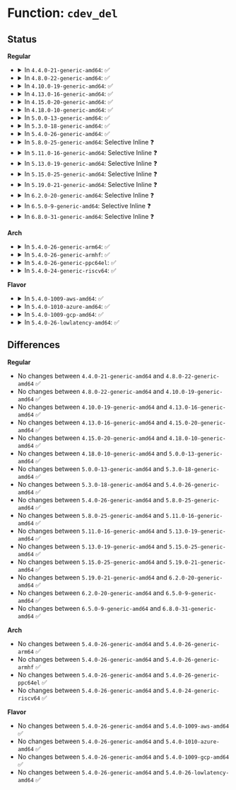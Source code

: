 # Function: <code>cdev_del</code>

## Status
<b>Regular</b>
<ul>
<li>
<details>
<summary>In <code>4.4.0-21-generic-amd64</code>: ✅</summary>

```c
void cdev_del(struct cdev * p)
```

```json
{
  "name": "cdev_del",
  "collision_type": "Unique Global",
  "inline_type": "No",
  "funcs": [
    {
      "addr": 18446744071581010720,
      "name": "cdev_del",
      "external": true,
      "loc": "fs/char_dev.c:481",
      "file": "fs/char_dev.c",
      "inline": "seen, unknown",
      "caller_inline": [],
      "caller_func": [
        "kernel/time/posix-clock.c:posix_clock_unregister",
        "fs/char_dev.c:__unregister_chrdev",
        "drivers/tty/tty_io.c:destruct_tty_driver",
        "drivers/tty/tty_io.c:tty_register_device_attr",
        "drivers/char/virtio_console.c:unplug_port",
        "drivers/char/virtio_console.c:add_port",
        "drivers/scsi/sg.c:sg_remove_device",
        "drivers/scsi/sg.c:sg_add_device",
        "drivers/usb/core/devio.c:usb_devio_cleanup",
        "drivers/input/mousedev.c:mousedev_cleanup",
        "drivers/input/evdev.c:evdev_cleanup",
        "drivers/rtc/rtc-dev.c:rtc_dev_del_device",
        "drivers/watchdog/watchdog_dev.c:watchdog_dev_unregister"
      ]
    }
  ],
  "symbols": [
    {
      "addr": 18446744071581010720,
      "name": "cdev_del",
      "section": ".text",
      "bind": "STB_GLOBAL",
      "size": 42
    }
  ]
}
```
</details>
</li>
<li>
<details>
<summary>In <code>4.8.0-22-generic-amd64</code>: ✅</summary>

```c
void cdev_del(struct cdev * p)
```

```json
{
  "name": "cdev_del",
  "collision_type": "Unique Global",
  "inline_type": "No",
  "funcs": [
    {
      "addr": 18446744071581169088,
      "name": "cdev_del",
      "external": true,
      "loc": "fs/char_dev.c:485",
      "file": "fs/char_dev.c",
      "inline": "seen, unknown",
      "caller_inline": [],
      "caller_func": [
        "kernel/time/posix-clock.c:posix_clock_unregister",
        "fs/char_dev.c:__unregister_chrdev",
        "drivers/gpio/gpiolib.c:gpiochip_remove",
        "drivers/gpio/gpiolib.c:gpiochip_setup_dev",
        "drivers/tty/tty_io.c:destruct_tty_driver",
        "drivers/tty/tty_io.c:tty_register_device_attr",
        "drivers/char/virtio_console.c:unplug_port",
        "drivers/char/virtio_console.c:add_port",
        "drivers/scsi/sg.c:sg_remove_device",
        "drivers/scsi/sg.c:sg_add_device",
        "drivers/usb/core/devio.c:usb_devio_cleanup",
        "drivers/input/mousedev.c:mousedev_cleanup",
        "drivers/input/evdev.c:evdev_cleanup",
        "drivers/rtc/rtc-dev.c:rtc_dev_del_device"
      ]
    }
  ],
  "symbols": [
    {
      "addr": 18446744071581169088,
      "name": "cdev_del",
      "section": ".text",
      "bind": "STB_GLOBAL",
      "size": 42
    }
  ]
}
```
</details>
</li>
<li>
<details>
<summary>In <code>4.10.0-19-generic-amd64</code>: ✅</summary>

```c
void cdev_del(struct cdev * p)
```

```json
{
  "name": "cdev_del",
  "collision_type": "Unique Global",
  "inline_type": "No",
  "funcs": [
    {
      "addr": 18446744071581246064,
      "name": "cdev_del",
      "external": true,
      "loc": "fs/char_dev.c:486",
      "file": "fs/char_dev.c",
      "inline": "seen, unknown",
      "caller_inline": [],
      "caller_func": [
        "kernel/time/posix-clock.c:posix_clock_unregister",
        "fs/char_dev.c:__unregister_chrdev",
        "drivers/gpio/gpiolib.c:gpiochip_remove",
        "drivers/gpio/gpiolib.c:gpiochip_setup_dev",
        "drivers/tty/tty_io.c:destruct_tty_driver",
        "drivers/tty/tty_io.c:tty_register_device_attr",
        "drivers/char/virtio_console.c:unplug_port",
        "drivers/char/virtio_console.c:add_port",
        "drivers/char/tpm/tpm-chip.c:tpm_chip_unregister",
        "drivers/scsi/sg.c:sg_remove_device",
        "drivers/scsi/sg.c:sg_add_device",
        "drivers/usb/core/devio.c:usb_devio_cleanup",
        "drivers/input/mousedev.c:mousedev_cleanup",
        "drivers/input/evdev.c:evdev_cleanup",
        "drivers/rtc/rtc-dev.c:rtc_dev_del_device"
      ]
    }
  ],
  "symbols": [
    {
      "addr": 18446744071581246064,
      "name": "cdev_del",
      "section": ".text",
      "bind": "STB_GLOBAL",
      "size": 42
    }
  ]
}
```
</details>
</li>
<li>
<details>
<summary>In <code>4.13.0-16-generic-amd64</code>: ✅</summary>

```c
void cdev_del(struct cdev * p)
```

```json
{
  "name": "cdev_del",
  "collision_type": "Unique Global",
  "inline_type": "No",
  "funcs": [
    {
      "addr": 18446744071581293456,
      "name": "cdev_del",
      "external": true,
      "loc": "fs/char_dev.c:569",
      "file": "fs/char_dev.c",
      "inline": "seen, unknown",
      "caller_inline": [],
      "caller_func": [
        "kernel/time/posix-clock.c:posix_clock_unregister",
        "fs/char_dev.c:cdev_device_del",
        "fs/char_dev.c:__unregister_chrdev",
        "drivers/tty/tty_io.c:tty_driver_kref_put",
        "drivers/char/virtio_console.c:unplug_port",
        "drivers/char/virtio_console.c:add_port",
        "drivers/scsi/sg.c:sg_remove_device",
        "drivers/scsi/sg.c:sg_add_device",
        "drivers/usb/core/devio.c:usb_devio_cleanup",
        "drivers/watchdog/watchdog_dev.c:watchdog_cdev_unregister"
      ]
    }
  ],
  "symbols": [
    {
      "addr": 18446744071581293456,
      "name": "cdev_del",
      "section": ".text",
      "bind": "STB_GLOBAL",
      "size": 42
    }
  ]
}
```
</details>
</li>
<li>
<details>
<summary>In <code>4.15.0-20-generic-amd64</code>: ✅</summary>

```c
void cdev_del(struct cdev * p)
```

```json
{
  "name": "cdev_del",
  "collision_type": "Unique Global",
  "inline_type": "No",
  "funcs": [
    {
      "addr": 18446744071581433120,
      "name": "cdev_del",
      "external": true,
      "loc": "fs/char_dev.c:594",
      "file": "fs/char_dev.c",
      "inline": "seen, unknown",
      "caller_inline": [],
      "caller_func": [
        "kernel/time/posix-clock.c:posix_clock_unregister",
        "fs/char_dev.c:cdev_device_del",
        "fs/char_dev.c:__unregister_chrdev",
        "drivers/tty/tty_io.c:destruct_tty_driver",
        "drivers/char/virtio_console.c:unplug_port",
        "drivers/char/virtio_console.c:add_port",
        "drivers/scsi/sg.c:sg_remove_device",
        "drivers/scsi/sg.c:sg_add_device",
        "drivers/usb/core/devio.c:usb_devio_cleanup",
        "drivers/watchdog/watchdog_dev.c:watchdog_cdev_unregister"
      ]
    }
  ],
  "symbols": [
    {
      "addr": 18446744071581433120,
      "name": "cdev_del",
      "section": ".text",
      "bind": "STB_GLOBAL",
      "size": 42
    }
  ]
}
```
</details>
</li>
<li>
<details>
<summary>In <code>4.18.0-10-generic-amd64</code>: ✅</summary>

```c
void cdev_del(struct cdev * p)
```

```json
{
  "name": "cdev_del",
  "collision_type": "Unique Global",
  "inline_type": "No",
  "funcs": [
    {
      "addr": 18446744071581591168,
      "name": "cdev_del",
      "external": true,
      "loc": "fs/char_dev.c:594",
      "file": "fs/char_dev.c",
      "inline": "seen, unknown",
      "caller_inline": [],
      "caller_func": [
        "kernel/time/posix-clock.c:posix_clock_unregister",
        "fs/char_dev.c:cdev_device_del",
        "fs/char_dev.c:cdev_device_add",
        "fs/char_dev.c:__unregister_chrdev",
        "drivers/tty/tty_io.c:destruct_tty_driver",
        "drivers/char/virtio_console.c:unplug_port",
        "drivers/char/virtio_console.c:add_port",
        "drivers/scsi/sg.c:sg_remove_device",
        "drivers/scsi/sg.c:sg_add_device",
        "drivers/usb/core/devio.c:usb_devio_cleanup",
        "drivers/pps/pps.c:pps_register_cdev",
        "drivers/pps/pps.c:pps_device_destruct",
        "drivers/watchdog/watchdog_dev.c:watchdog_cdev_unregister"
      ]
    }
  ],
  "symbols": [
    {
      "addr": 18446744071581591168,
      "name": "cdev_del",
      "section": ".text",
      "bind": "STB_GLOBAL",
      "size": 42
    }
  ]
}
```
</details>
</li>
<li>
<details>
<summary>In <code>5.0.0-13-generic-amd64</code>: ✅</summary>

```c
void cdev_del(struct cdev * p)
```

```json
{
  "name": "cdev_del",
  "collision_type": "Unique Global",
  "inline_type": "No",
  "funcs": [
    {
      "addr": 18446744071581677920,
      "name": "cdev_del",
      "external": true,
      "loc": "fs/char_dev.c:594",
      "file": "fs/char_dev.c",
      "inline": "seen, unknown",
      "caller_inline": [],
      "caller_func": [
        "kernel/time/posix-clock.c:posix_clock_unregister",
        "fs/char_dev.c:cdev_device_del",
        "fs/char_dev.c:cdev_device_add",
        "fs/char_dev.c:__unregister_chrdev",
        "drivers/tty/tty_io.c:destruct_tty_driver",
        "drivers/char/virtio_console.c:unplug_port",
        "drivers/char/virtio_console.c:add_port",
        "drivers/scsi/sg.c:sg_remove_device",
        "drivers/scsi/sg.c:sg_add_device",
        "drivers/usb/core/devio.c:usb_devio_cleanup",
        "drivers/pps/pps.c:pps_register_cdev",
        "drivers/pps/pps.c:pps_device_destruct",
        "drivers/watchdog/watchdog_dev.c:watchdog_cdev_unregister"
      ]
    }
  ],
  "symbols": [
    {
      "addr": 18446744071581677920,
      "name": "cdev_del",
      "section": ".text",
      "bind": "STB_GLOBAL",
      "size": 42
    }
  ]
}
```
</details>
</li>
<li>
<details>
<summary>In <code>5.3.0-18-generic-amd64</code>: ✅</summary>

```c
void cdev_del(struct cdev * p)
```

```json
{
  "name": "cdev_del",
  "collision_type": "Unique Global",
  "inline_type": "No",
  "funcs": [
    {
      "addr": 18446744071581795936,
      "name": "cdev_del",
      "external": true,
      "loc": "fs/char_dev.c:591",
      "file": "fs/char_dev.c",
      "inline": "seen, unknown",
      "caller_inline": [],
      "caller_func": [
        "kernel/time/posix-clock.c:posix_clock_unregister",
        "fs/char_dev.c:cdev_device_del",
        "fs/char_dev.c:cdev_device_add",
        "fs/char_dev.c:__unregister_chrdev",
        "drivers/tty/tty_io.c:destruct_tty_driver",
        "drivers/char/virtio_console.c:unplug_port",
        "drivers/char/virtio_console.c:add_port",
        "drivers/scsi/sg.c:sg_remove_device",
        "drivers/scsi/sg.c:sg_add_device",
        "drivers/usb/core/devio.c:usb_devio_cleanup",
        "drivers/pps/pps.c:pps_register_cdev",
        "drivers/pps/pps.c:pps_device_destruct",
        "drivers/watchdog/watchdog_dev.c:watchdog_cdev_unregister"
      ]
    }
  ],
  "symbols": [
    {
      "addr": 18446744071581795936,
      "name": "cdev_del",
      "section": ".text",
      "bind": "STB_GLOBAL",
      "size": 44
    }
  ]
}
```
</details>
</li>
<li>
<details>
<summary>In <code>5.4.0-26-generic-amd64</code>: ✅</summary>

```c
void cdev_del(struct cdev * p)
```

```json
{
  "name": "cdev_del",
  "collision_type": "Unique Global",
  "inline_type": "No",
  "funcs": [
    {
      "addr": 18446744071581868544,
      "name": "cdev_del",
      "external": true,
      "loc": "fs/char_dev.c:591",
      "file": "fs/char_dev.c",
      "inline": "seen, unknown",
      "caller_inline": [],
      "caller_func": [
        "fs/char_dev.c:cdev_device_del",
        "fs/char_dev.c:cdev_device_add",
        "fs/char_dev.c:__unregister_chrdev",
        "drivers/tty/tty_io.c:destruct_tty_driver",
        "drivers/char/virtio_console.c:unplug_port",
        "drivers/char/virtio_console.c:add_port",
        "drivers/scsi/sg.c:sg_remove_device",
        "drivers/scsi/sg.c:sg_add_device",
        "drivers/vfio/vfio.c:vfio_cleanup",
        "drivers/usb/core/devio.c:usb_devio_cleanup",
        "drivers/pps/pps.c:pps_register_cdev",
        "drivers/pps/pps.c:pps_device_destruct"
      ]
    }
  ],
  "symbols": [
    {
      "addr": 18446744071581868544,
      "name": "cdev_del",
      "section": ".text",
      "bind": "STB_GLOBAL",
      "size": 44
    }
  ]
}
```
</details>
</li>
<li>
<details>
<summary>In <code>5.8.0-25-generic-amd64</code>: Selective Inline ❓</summary>

```c
void cdev_del(struct cdev * p)
```

```json
{
  "name": "cdev_del",
  "collision_type": "Unique Global",
  "inline_type": "Selective",
  "funcs": [
    {
      "addr": 18446744071582095145,
      "name": "cdev_del",
      "external": true,
      "loc": "fs/char_dev.c:594",
      "file": "fs/char_dev.c",
      "inline": "not declared, inlined",
      "caller_inline": [
        "fs/char_dev.c:cdev_device_del",
        "fs/char_dev.c:cdev_device_add",
        "fs/char_dev.c:__unregister_chrdev"
      ],
      "caller_func": [
        "drivers/tty/tty_io.c:destruct_tty_driver",
        "drivers/char/virtio_console.c:unplug_port",
        "drivers/dma-buf/dma-heap.c:dma_heap_add",
        "drivers/scsi/sg.c:sg_remove_device",
        "drivers/scsi/sg.c:sg_add_device",
        "drivers/vfio/vfio.c:vfio_cleanup",
        "drivers/usb/core/devio.c:usb_devio_cleanup",
        "drivers/pps/pps.c:pps_register_cdev",
        "drivers/pps/pps.c:pps_device_destruct"
      ]
    }
  ],
  "symbols": [
    {
      "addr": 18446744071582093552,
      "name": "cdev_del",
      "section": ".text",
      "bind": "STB_GLOBAL",
      "size": 46
    }
  ]
}
```
</details>
</li>
<li>
<details>
<summary>In <code>5.11.0-16-generic-amd64</code>: Selective Inline ❓</summary>

```c
void cdev_del(struct cdev * p)
```

```json
{
  "name": "cdev_del",
  "collision_type": "Unique Global",
  "inline_type": "Selective",
  "funcs": [
    {
      "addr": 18446744071582141961,
      "name": "cdev_del",
      "external": true,
      "loc": "fs/char_dev.c:594",
      "file": "fs/char_dev.c",
      "inline": "not declared, inlined",
      "caller_inline": [
        "fs/char_dev.c:cdev_device_del",
        "fs/char_dev.c:cdev_device_add",
        "fs/char_dev.c:__unregister_chrdev"
      ],
      "caller_func": [
        "drivers/tty/tty_io.c:destruct_tty_driver",
        "drivers/char/virtio_console.c:unplug_port",
        "drivers/dma-buf/dma-heap.c:dma_heap_add",
        "drivers/scsi/sg.c:sg_remove_device",
        "drivers/scsi/sg.c:sg_add_device",
        "drivers/vfio/vfio.c:vfio_cleanup",
        "drivers/usb/core/devio.c:usb_devio_cleanup",
        "drivers/pps/pps.c:pps_register_cdev",
        "drivers/pps/pps.c:pps_device_destruct"
      ]
    }
  ],
  "symbols": [
    {
      "addr": 18446744071582139808,
      "name": "cdev_del",
      "section": ".text",
      "bind": "STB_GLOBAL",
      "size": 46
    }
  ]
}
```
</details>
</li>
<li>
<details>
<summary>In <code>5.13.0-19-generic-amd64</code>: Selective Inline ❓</summary>

```c
void cdev_del(struct cdev * p)
```

```json
{
  "name": "cdev_del",
  "collision_type": "Unique Global",
  "inline_type": "Selective",
  "funcs": [
    {
      "addr": 18446744071582166617,
      "name": "cdev_del",
      "external": true,
      "loc": "fs/char_dev.c:594",
      "file": "fs/char_dev.c",
      "inline": "not declared, inlined",
      "caller_inline": [
        "fs/char_dev.c:cdev_device_del",
        "fs/char_dev.c:cdev_device_add",
        "fs/char_dev.c:__unregister_chrdev"
      ],
      "caller_func": [
        "drivers/tty/tty_io.c:destruct_tty_driver",
        "drivers/char/virtio_console.c:unplug_port",
        "drivers/dma-buf/dma-heap.c:dma_heap_add",
        "drivers/scsi/sg.c:sg_remove_device",
        "drivers/scsi/sg.c:sg_add_device",
        "drivers/vfio/vfio.c:vfio_cleanup",
        "drivers/usb/core/devio.c:usb_devio_cleanup",
        "drivers/pps/pps.c:pps_register_cdev",
        "drivers/pps/pps.c:pps_device_destruct",
        "drivers/remoteproc/remoteproc_cdev.c:rproc_char_device_remove"
      ]
    }
  ],
  "symbols": [
    {
      "addr": 18446744071582164592,
      "name": "cdev_del",
      "section": ".text",
      "bind": "STB_GLOBAL",
      "size": 46
    }
  ]
}
```
</details>
</li>
<li>
<details>
<summary>In <code>5.15.0-25-generic-amd64</code>: Selective Inline ❓</summary>

```c
void cdev_del(struct cdev * p)
```

```json
{
  "name": "cdev_del",
  "collision_type": "Unique Global",
  "inline_type": "Selective",
  "funcs": [
    {
      "addr": 18446744071582483817,
      "name": "cdev_del",
      "external": true,
      "loc": "fs/char_dev.c:594",
      "file": "fs/char_dev.c",
      "inline": "not declared, inlined",
      "caller_inline": [
        "fs/char_dev.c:cdev_device_del",
        "fs/char_dev.c:cdev_device_add",
        "fs/char_dev.c:__unregister_chrdev"
      ],
      "caller_func": [
        "drivers/tty/tty_io.c:destruct_tty_driver",
        "drivers/char/virtio_console.c:unplug_port",
        "drivers/dma-buf/dma-heap.c:dma_heap_add",
        "drivers/scsi/sg.c:sg_remove_device",
        "drivers/scsi/sg.c:sg_add_device",
        "drivers/vfio/vfio.c:vfio_cleanup",
        "drivers/usb/core/devio.c:usb_devio_cleanup",
        "drivers/pps/pps.c:pps_register_cdev",
        "drivers/pps/pps.c:pps_device_destruct",
        "drivers/remoteproc/remoteproc_cdev.c:rproc_char_device_remove"
      ]
    }
  ],
  "symbols": [
    {
      "addr": 18446744071582481696,
      "name": "cdev_del",
      "section": ".text",
      "bind": "STB_GLOBAL",
      "size": 46
    }
  ]
}
```
</details>
</li>
<li>
<details>
<summary>In <code>5.19.0-21-generic-amd64</code>: Selective Inline ❓</summary>

```c
void cdev_del(struct cdev * p)
```

```json
{
  "name": "cdev_del",
  "collision_type": "Unique Global",
  "inline_type": "Selective",
  "funcs": [
    {
      "addr": 18446744071583005029,
      "name": "cdev_del",
      "external": true,
      "loc": "fs/char_dev.c:594",
      "file": "fs/char_dev.c",
      "inline": "not declared, inlined",
      "caller_inline": [
        "fs/char_dev.c:cdev_device_del",
        "fs/char_dev.c:cdev_device_add",
        "fs/char_dev.c:__unregister_chrdev"
      ],
      "caller_func": [
        "drivers/tty/tty_io.c:destruct_tty_driver",
        "drivers/char/virtio_console.c:unplug_port",
        "drivers/dma-buf/dma-heap.c:dma_heap_add",
        "drivers/scsi/sg.c:sg_remove_device",
        "drivers/scsi/sg.c:sg_add_device",
        "drivers/usb/core/devio.c:usb_devio_cleanup",
        "drivers/pps/pps.c:pps_register_cdev",
        "drivers/pps/pps.c:pps_device_destruct",
        "drivers/remoteproc/remoteproc_cdev.c:rproc_char_device_remove"
      ]
    }
  ],
  "symbols": [
    {
      "addr": 18446744071583002880,
      "name": "cdev_del",
      "section": ".text",
      "bind": "STB_GLOBAL",
      "size": 55
    }
  ]
}
```
</details>
</li>
<li>
<details>
<summary>In <code>6.2.0-20-generic-amd64</code>: Selective Inline ❓</summary>

```c
void cdev_del(struct cdev * p)
```

```json
{
  "name": "cdev_del",
  "collision_type": "Unique Global",
  "inline_type": "Selective",
  "funcs": [
    {
      "addr": 18446744071583567109,
      "name": "cdev_del",
      "external": true,
      "loc": "fs/char_dev.c:601",
      "file": "fs/char_dev.c",
      "inline": "not declared, inlined",
      "caller_inline": [
        "fs/char_dev.c:cdev_device_del",
        "fs/char_dev.c:cdev_device_add",
        "fs/char_dev.c:__unregister_chrdev"
      ],
      "caller_func": [
        "drivers/tty/tty_io.c:destruct_tty_driver",
        "drivers/char/virtio_console.c:unplug_port",
        "drivers/dma-buf/dma-heap.c:dma_heap_add",
        "drivers/scsi/sg.c:sg_remove_device",
        "drivers/scsi/sg.c:sg_add_device",
        "drivers/usb/core/devio.c:usb_devio_cleanup",
        "drivers/pps/pps.c:pps_register_cdev",
        "drivers/pps/pps.c:pps_device_destruct",
        "drivers/remoteproc/remoteproc_cdev.c:rproc_char_device_remove"
      ]
    }
  ],
  "symbols": [
    {
      "addr": 18446744071583564736,
      "name": "cdev_del",
      "section": ".text",
      "bind": "STB_GLOBAL",
      "size": 55
    }
  ]
}
```
</details>
</li>
<li>
<details>
<summary>In <code>6.5.0-9-generic-amd64</code>: Selective Inline ❓</summary>

```c
void cdev_del(struct cdev * p)
```

```json
{
  "name": "cdev_del",
  "collision_type": "Unique Global",
  "inline_type": "Selective",
  "funcs": [
    {
      "addr": 18446744071583783205,
      "name": "cdev_del",
      "external": true,
      "loc": "fs/char_dev.c:601",
      "file": "fs/char_dev.c",
      "inline": "not declared, inlined",
      "caller_inline": [
        "fs/char_dev.c:cdev_device_del",
        "fs/char_dev.c:cdev_device_add",
        "fs/char_dev.c:__unregister_chrdev"
      ],
      "caller_func": [
        "drivers/tty/tty_io.c:destruct_tty_driver",
        "drivers/char/virtio_console.c:unplug_port",
        "drivers/dma-buf/dma-heap.c:dma_heap_add",
        "drivers/scsi/sg.c:sg_remove_device",
        "drivers/scsi/sg.c:sg_add_device",
        "drivers/usb/core/devio.c:usb_devio_cleanup",
        "drivers/pps/pps.c:pps_register_cdev",
        "drivers/pps/pps.c:pps_device_destruct",
        "drivers/remoteproc/remoteproc_cdev.c:rproc_char_device_remove"
      ]
    }
  ],
  "symbols": [
    {
      "addr": 18446744071583781152,
      "name": "cdev_del",
      "section": ".text",
      "bind": "STB_GLOBAL",
      "size": 55
    }
  ]
}
```
</details>
</li>
<li>
<details>
<summary>In <code>6.8.0-31-generic-amd64</code>: Selective Inline ❓</summary>

```c
void cdev_del(struct cdev * p)
```

```json
{
  "name": "cdev_del",
  "collision_type": "Unique Global",
  "inline_type": "Selective",
  "funcs": [
    {
      "addr": 18446744071583988789,
      "name": "cdev_del",
      "external": true,
      "loc": "fs/char_dev.c:601",
      "file": "fs/char_dev.c",
      "inline": "not declared, inlined",
      "caller_inline": [
        "fs/char_dev.c:cdev_device_del",
        "fs/char_dev.c:cdev_device_add",
        "fs/char_dev.c:__unregister_chrdev"
      ],
      "caller_func": [
        "drivers/tty/tty_io.c:destruct_tty_driver",
        "drivers/char/virtio_console.c:unplug_port",
        "drivers/dma-buf/dma-heap.c:dma_heap_add",
        "drivers/scsi/sg.c:sg_remove_device",
        "drivers/scsi/sg.c:sg_add_device",
        "drivers/usb/core/devio.c:usb_devio_cleanup",
        "drivers/pps/pps.c:pps_register_cdev",
        "drivers/pps/pps.c:pps_device_destruct",
        "drivers/remoteproc/remoteproc_cdev.c:rproc_char_device_remove"
      ]
    }
  ],
  "symbols": [
    {
      "addr": 18446744071583986656,
      "name": "cdev_del",
      "section": ".text",
      "bind": "STB_GLOBAL",
      "size": 55
    }
  ]
}
```
</details>
</li>
</ul>
<b>Arch</b>
<ul>
<li>
<details>
<summary>In <code>5.4.0-26-generic-arm64</code>: ✅</summary>

```c
void cdev_del(struct cdev * p)
```

```json
{
  "name": "cdev_del",
  "collision_type": "Unique Global",
  "inline_type": "No",
  "funcs": [
    {
      "addr": 18446603336493341008,
      "name": "cdev_del",
      "external": true,
      "loc": "fs/char_dev.c:591",
      "file": "fs/char_dev.c",
      "inline": "seen, unknown",
      "caller_inline": [],
      "caller_func": [
        "fs/char_dev.c:cdev_device_del",
        "fs/char_dev.c:cdev_device_add",
        "fs/char_dev.c:__unregister_chrdev",
        "drivers/tty/tty_io.c:tty_driver_kref_put",
        "drivers/char/virtio_console.c:unplug_port",
        "drivers/char/virtio_console.c:add_port",
        "drivers/scsi/sg.c:sg_remove_device",
        "drivers/scsi/sg.c:sg_add_device",
        "drivers/usb/core/devio.c:usb_devio_cleanup",
        "drivers/pps/pps.c:pps_register_cdev",
        "drivers/pps/pps.c:pps_device_destruct"
      ]
    }
  ],
  "symbols": [
    {
      "addr": 18446603336493341008,
      "name": "cdev_del",
      "section": ".text",
      "bind": "STB_GLOBAL",
      "size": 60
    }
  ]
}
```
</details>
</li>
<li>
<details>
<summary>In <code>5.4.0-26-generic-armhf</code>: ✅</summary>

```c
void cdev_del(struct cdev * p)
```

```json
{
  "name": "cdev_del",
  "collision_type": "Unique Global",
  "inline_type": "No",
  "funcs": [
    {
      "addr": 3226934512,
      "name": "cdev_del",
      "external": true,
      "loc": "fs/char_dev.c:591",
      "file": "fs/char_dev.c",
      "inline": "seen, unknown",
      "caller_inline": [],
      "caller_func": [
        "fs/char_dev.c:cdev_device_del",
        "fs/char_dev.c:cdev_device_add",
        "fs/char_dev.c:__unregister_chrdev",
        "drivers/tty/tty_io.c:tty_driver_kref_put",
        "drivers/char/virtio_console.c:unplug_port",
        "drivers/char/virtio_console.c:add_port",
        "drivers/scsi/sg.c:sg_remove_device",
        "drivers/scsi/sg.c:sg_add_device",
        "drivers/usb/core/devio.c:usb_devio_cleanup",
        "drivers/pps/pps.c:pps_register_cdev",
        "drivers/pps/pps.c:pps_device_destruct"
      ]
    }
  ],
  "symbols": [
    {
      "addr": 3226934512,
      "name": "cdev_del",
      "section": ".text",
      "bind": "STB_GLOBAL",
      "size": 60
    }
  ]
}
```
</details>
</li>
<li>
<details>
<summary>In <code>5.4.0-26-generic-ppc64el</code>: ✅</summary>

```c
void cdev_del(struct cdev * p)
```

```json
{
  "name": "cdev_del",
  "collision_type": "Unique Global",
  "inline_type": "No",
  "funcs": [
    {
      "addr": 13835058055286883248,
      "name": "cdev_del",
      "external": true,
      "loc": "fs/char_dev.c:591",
      "file": "fs/char_dev.c",
      "inline": "seen, unknown",
      "caller_inline": [],
      "caller_func": [
        "fs/char_dev.c:cdev_device_del",
        "fs/char_dev.c:cdev_device_add",
        "fs/char_dev.c:__unregister_chrdev",
        "drivers/tty/tty_io.c:tty_driver_kref_put",
        "drivers/char/virtio_console.c:unplug_port",
        "drivers/char/virtio_console.c:add_port",
        "drivers/scsi/sg.c:sg_remove_device",
        "drivers/scsi/sg.c:sg_add_device",
        "drivers/vfio/vfio.c:vfio_cleanup",
        "drivers/usb/core/devio.c:usb_devio_cleanup",
        "drivers/pps/pps.c:pps_register_cdev",
        "drivers/pps/pps.c:pps_device_destruct"
      ]
    }
  ],
  "symbols": [
    {
      "addr": 13835058055286883248,
      "name": "cdev_del",
      "section": ".text",
      "bind": "STB_GLOBAL",
      "size": 92
    }
  ]
}
```
</details>
</li>
<li>
<details>
<summary>In <code>5.4.0-24-generic-riscv64</code>: ✅</summary>

```c
void cdev_del(struct cdev * p)
```

```json
{
  "name": "cdev_del",
  "collision_type": "Unique Global",
  "inline_type": "No",
  "funcs": [
    {
      "addr": 18446743936273070864,
      "name": "cdev_del",
      "external": true,
      "loc": "fs/char_dev.c:591",
      "file": "fs/char_dev.c",
      "inline": "seen, unknown",
      "caller_inline": [],
      "caller_func": [
        "fs/char_dev.c:cdev_device_del",
        "fs/char_dev.c:cdev_device_add",
        "fs/char_dev.c:__unregister_chrdev",
        "drivers/tty/tty_io.c:destruct_tty_driver",
        "drivers/char/virtio_console.c:unplug_port",
        "drivers/char/virtio_console.c:add_port",
        "drivers/scsi/sg.c:sg_remove_device",
        "drivers/scsi/sg.c:sg_add_device",
        "drivers/usb/core/devio.c:usb_devio_cleanup",
        "drivers/pps/pps.c:pps_register_cdev",
        "drivers/pps/pps.c:pps_device_destruct"
      ]
    }
  ],
  "symbols": [
    {
      "addr": 18446743936273070864,
      "name": "cdev_del",
      "section": ".text",
      "bind": "STB_GLOBAL",
      "size": 64
    }
  ]
}
```
</details>
</li>
</ul>
<b>Flavor</b>
<ul>
<li>
<details>
<summary>In <code>5.4.0-1009-aws-amd64</code>: ✅</summary>

```c
void cdev_del(struct cdev * p)
```

```json
{
  "name": "cdev_del",
  "collision_type": "Unique Global",
  "inline_type": "No",
  "funcs": [
    {
      "addr": 18446744071581837280,
      "name": "cdev_del",
      "external": true,
      "loc": "fs/char_dev.c:591",
      "file": "fs/char_dev.c",
      "inline": "seen, unknown",
      "caller_inline": [],
      "caller_func": [
        "fs/char_dev.c:cdev_device_del",
        "fs/char_dev.c:cdev_device_add",
        "fs/char_dev.c:__unregister_chrdev",
        "drivers/tty/tty_io.c:destruct_tty_driver",
        "drivers/char/virtio_console.c:unplug_port",
        "drivers/char/virtio_console.c:add_port",
        "drivers/scsi/sg.c:sg_remove_device",
        "drivers/scsi/sg.c:sg_add_device",
        "drivers/usb/core/devio.c:usb_devio_cleanup",
        "drivers/pps/pps.c:pps_register_cdev",
        "drivers/pps/pps.c:pps_device_destruct"
      ]
    }
  ],
  "symbols": [
    {
      "addr": 18446744071581837280,
      "name": "cdev_del",
      "section": ".text",
      "bind": "STB_GLOBAL",
      "size": 44
    }
  ]
}
```
</details>
</li>
<li>
<details>
<summary>In <code>5.4.0-1010-azure-amd64</code>: ✅</summary>

```c
void cdev_del(struct cdev * p)
```

```json
{
  "name": "cdev_del",
  "collision_type": "Unique Global",
  "inline_type": "No",
  "funcs": [
    {
      "addr": 18446744071581774944,
      "name": "cdev_del",
      "external": true,
      "loc": "fs/char_dev.c:591",
      "file": "fs/char_dev.c",
      "inline": "seen, unknown",
      "caller_inline": [],
      "caller_func": [
        "fs/char_dev.c:cdev_device_del",
        "fs/char_dev.c:cdev_device_add",
        "fs/char_dev.c:__unregister_chrdev",
        "drivers/tty/tty_io.c:destruct_tty_driver",
        "drivers/char/virtio_console.c:unplug_port",
        "drivers/char/virtio_console.c:add_port",
        "drivers/dax/device.c:dev_dax_probe",
        "drivers/scsi/sg.c:sg_remove_device",
        "drivers/scsi/sg.c:sg_add_device",
        "drivers/vfio/vfio.c:vfio_cleanup",
        "drivers/usb/core/devio.c:usb_devio_cleanup",
        "drivers/pps/pps.c:pps_register_cdev",
        "drivers/pps/pps.c:pps_device_destruct"
      ]
    }
  ],
  "symbols": [
    {
      "addr": 18446744071581774944,
      "name": "cdev_del",
      "section": ".text",
      "bind": "STB_GLOBAL",
      "size": 44
    }
  ]
}
```
</details>
</li>
<li>
<details>
<summary>In <code>5.4.0-1009-gcp-amd64</code>: ✅</summary>

```c
void cdev_del(struct cdev * p)
```

```json
{
  "name": "cdev_del",
  "collision_type": "Unique Global",
  "inline_type": "No",
  "funcs": [
    {
      "addr": 18446744071581828592,
      "name": "cdev_del",
      "external": true,
      "loc": "fs/char_dev.c:591",
      "file": "fs/char_dev.c",
      "inline": "seen, unknown",
      "caller_inline": [],
      "caller_func": [
        "fs/char_dev.c:cdev_device_del",
        "fs/char_dev.c:cdev_device_add",
        "fs/char_dev.c:__unregister_chrdev",
        "drivers/tty/tty_io.c:destruct_tty_driver",
        "drivers/char/virtio_console.c:unplug_port",
        "drivers/char/virtio_console.c:add_port",
        "drivers/scsi/sg.c:sg_remove_device",
        "drivers/scsi/sg.c:sg_add_device",
        "drivers/vfio/vfio.c:vfio_cleanup",
        "drivers/usb/core/devio.c:usb_devio_cleanup",
        "drivers/pps/pps.c:pps_register_cdev",
        "drivers/pps/pps.c:pps_device_destruct"
      ]
    }
  ],
  "symbols": [
    {
      "addr": 18446744071581828592,
      "name": "cdev_del",
      "section": ".text",
      "bind": "STB_GLOBAL",
      "size": 44
    }
  ]
}
```
</details>
</li>
<li>
<details>
<summary>In <code>5.4.0-26-lowlatency-amd64</code>: ✅</summary>

```c
void cdev_del(struct cdev * p)
```

```json
{
  "name": "cdev_del",
  "collision_type": "Unique Global",
  "inline_type": "No",
  "funcs": [
    {
      "addr": 18446744071581897952,
      "name": "cdev_del",
      "external": true,
      "loc": "fs/char_dev.c:591",
      "file": "fs/char_dev.c",
      "inline": "seen, unknown",
      "caller_inline": [],
      "caller_func": [
        "fs/char_dev.c:cdev_device_del",
        "fs/char_dev.c:cdev_device_add",
        "fs/char_dev.c:__unregister_chrdev",
        "drivers/tty/tty_io.c:destruct_tty_driver",
        "drivers/char/virtio_console.c:unplug_port",
        "drivers/char/virtio_console.c:add_port",
        "drivers/scsi/sg.c:sg_remove_device",
        "drivers/scsi/sg.c:sg_add_device",
        "drivers/vfio/vfio.c:vfio_cleanup",
        "drivers/usb/core/devio.c:usb_devio_cleanup",
        "drivers/pps/pps.c:pps_register_cdev",
        "drivers/pps/pps.c:pps_device_destruct"
      ]
    }
  ],
  "symbols": [
    {
      "addr": 18446744071581897952,
      "name": "cdev_del",
      "section": ".text",
      "bind": "STB_GLOBAL",
      "size": 44
    }
  ]
}
```
</details>
</li>
</ul>

## Differences
<b>Regular</b>
<ul>
<li>
No changes between <code>4.4.0-21-generic-amd64</code> and <code>4.8.0-22-generic-amd64</code> ✅
</li>
<li>
No changes between <code>4.8.0-22-generic-amd64</code> and <code>4.10.0-19-generic-amd64</code> ✅
</li>
<li>
No changes between <code>4.10.0-19-generic-amd64</code> and <code>4.13.0-16-generic-amd64</code> ✅
</li>
<li>
No changes between <code>4.13.0-16-generic-amd64</code> and <code>4.15.0-20-generic-amd64</code> ✅
</li>
<li>
No changes between <code>4.15.0-20-generic-amd64</code> and <code>4.18.0-10-generic-amd64</code> ✅
</li>
<li>
No changes between <code>4.18.0-10-generic-amd64</code> and <code>5.0.0-13-generic-amd64</code> ✅
</li>
<li>
No changes between <code>5.0.0-13-generic-amd64</code> and <code>5.3.0-18-generic-amd64</code> ✅
</li>
<li>
No changes between <code>5.3.0-18-generic-amd64</code> and <code>5.4.0-26-generic-amd64</code> ✅
</li>
<li>
No changes between <code>5.4.0-26-generic-amd64</code> and <code>5.8.0-25-generic-amd64</code> ✅
</li>
<li>
No changes between <code>5.8.0-25-generic-amd64</code> and <code>5.11.0-16-generic-amd64</code> ✅
</li>
<li>
No changes between <code>5.11.0-16-generic-amd64</code> and <code>5.13.0-19-generic-amd64</code> ✅
</li>
<li>
No changes between <code>5.13.0-19-generic-amd64</code> and <code>5.15.0-25-generic-amd64</code> ✅
</li>
<li>
No changes between <code>5.15.0-25-generic-amd64</code> and <code>5.19.0-21-generic-amd64</code> ✅
</li>
<li>
No changes between <code>5.19.0-21-generic-amd64</code> and <code>6.2.0-20-generic-amd64</code> ✅
</li>
<li>
No changes between <code>6.2.0-20-generic-amd64</code> and <code>6.5.0-9-generic-amd64</code> ✅
</li>
<li>
No changes between <code>6.5.0-9-generic-amd64</code> and <code>6.8.0-31-generic-amd64</code> ✅
</li>
</ul>
<b>Arch</b>
<ul>
<li>
No changes between <code>5.4.0-26-generic-amd64</code> and <code>5.4.0-26-generic-arm64</code> ✅
</li>
<li>
No changes between <code>5.4.0-26-generic-amd64</code> and <code>5.4.0-26-generic-armhf</code> ✅
</li>
<li>
No changes between <code>5.4.0-26-generic-amd64</code> and <code>5.4.0-26-generic-ppc64el</code> ✅
</li>
<li>
No changes between <code>5.4.0-26-generic-amd64</code> and <code>5.4.0-24-generic-riscv64</code> ✅
</li>
</ul>
<b>Flavor</b>
<ul>
<li>
No changes between <code>5.4.0-26-generic-amd64</code> and <code>5.4.0-1009-aws-amd64</code> ✅
</li>
<li>
No changes between <code>5.4.0-26-generic-amd64</code> and <code>5.4.0-1010-azure-amd64</code> ✅
</li>
<li>
No changes between <code>5.4.0-26-generic-amd64</code> and <code>5.4.0-1009-gcp-amd64</code> ✅
</li>
<li>
No changes between <code>5.4.0-26-generic-amd64</code> and <code>5.4.0-26-lowlatency-amd64</code> ✅
</li>
</ul>

